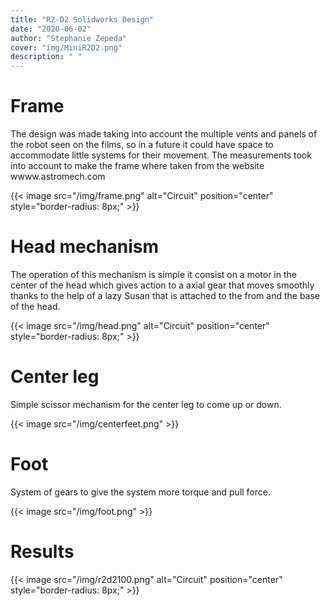 ```yaml
---
title: "R2-D2 Solidworks Design"
date: "2020-06-02"
author: "Stephanie Zepeda"
cover: "img/MiniR2D2.png"
description: " "
---
```


# Frame

The design was made taking into account the multiple vents and panels of the robot seen on the films, so in a future it could have space to accommodate little systems for their movement. The measurements took into account to make the frame where taken from the website wwww.astromech.com

{{< image src="/img/frame.png" alt="Circuit" position="center" style="border-radius: 8px;" >}}

# Head mechanism


The operation of this mechanism is simple it consist on a motor in the center of the head which gives action to a axial gear that moves smoothly thanks to the help of a lazy Susan that is attached to the from and the base of the head.

{{< image src="/img/head.png" alt="Circuit" position="center" style="border-radius: 8px;" >}}


#  Center leg


Simple scissor mechanism for the center leg to come up or down.

{{< image src="/img/centerfeet.png" >}}


# Foot


System of gears to give the system more torque and pull force.

{{< image src="/img/foot.png" >}}


# Results

{{< image src="/img/r2d2100.png" alt="Circuit" position="center" style="border-radius: 8px;" >}}
